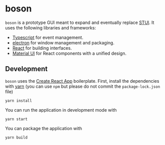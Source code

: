 boson
=====

`boson` is a prototype GUI meant to expand and eventually replace [STUI](https://github.com/ApachePointObservatory/stui). It uses the following libraries and frameworks:

- [Typescript](https://typescriptlang.org/) for event management.
- [electron](https://electronjs.org) for window management and packaging.
- [React](https://reactjs.org) for building interfaces.
- [Material UI](https://material-ui.com) for React components with a unified design.

Development
-----------

`boson` uses the [Create React App](https://create-react-app.dev) boilerplate. First, install the dependencies with [yarn](https://yarnpkg.com) (you can use `npm` but please do not commit the `package-lock.json` file)

```console
yarn install
```

You can run the application in development mode with

```console
yarn start
```

You can package the application with

```console
yarn build
```
